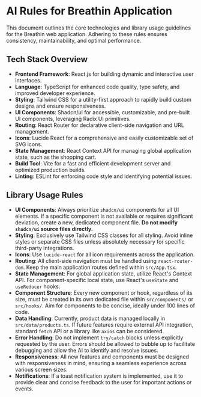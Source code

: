 # AI Rules for Breathin Application

This document outlines the core technologies and library usage guidelines for the Breathin web application. Adhering to these rules ensures consistency, maintainability, and optimal performance.

## Tech Stack Overview

*   **Frontend Framework**: React.js for building dynamic and interactive user interfaces.
*   **Language**: TypeScript for enhanced code quality, type safety, and improved developer experience.
*   **Styling**: Tailwind CSS for a utility-first approach to rapidly build custom designs and ensure responsiveness.
*   **UI Components**: Shadcn/ui for accessible, customizable, and pre-built UI components, leveraging Radix UI primitives.
*   **Routing**: React Router for declarative client-side navigation and URL management.
*   **Icons**: Lucide React for a comprehensive and easily customizable set of SVG icons.
*   **State Management**: React Context API for managing global application state, such as the shopping cart.
*   **Build Tool**: Vite for a fast and efficient development server and optimized production builds.
*   **Linting**: ESLint for enforcing code style and identifying potential issues.

## Library Usage Rules

*   **UI Components**: Always prioritize `shadcn/ui` components for all UI elements. If a specific component is not available or requires significant deviation, create a new, dedicated component file. **Do not modify `shadcn/ui` source files directly.**
*   **Styling**: Exclusively use Tailwind CSS classes for all styling. Avoid inline styles or separate CSS files unless absolutely necessary for specific third-party integrations.
*   **Icons**: Use `lucide-react` for all icon requirements across the application.
*   **Routing**: All client-side navigation must be handled using `react-router-dom`. Keep the main application routes defined within `src/App.tsx`.
*   **State Management**: For global application state, utilize React's Context API. For component-specific local state, use React's `useState` and `useReducer` hooks.
*   **Component Structure**: Every new component or hook, regardless of its size, must be created in its own dedicated file within `src/components/` or `src/hooks/`. Aim for components to be concise, ideally under 100 lines of code.
*   **Data Handling**: Currently, product data is managed locally in `src/data/products.ts`. If future features require external API integration, standard `fetch` API or a library like `axios` can be considered.
*   **Error Handling**: Do not implement `try/catch` blocks unless explicitly requested by the user. Errors should be allowed to bubble up to facilitate debugging and allow the AI to identify and resolve issues.
*   **Responsiveness**: All new features and components must be designed with responsiveness in mind, ensuring a seamless experience across various screen sizes.
*   **Notifications**: If a toast notification system is implemented, use it to provide clear and concise feedback to the user for important actions or events.